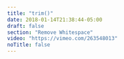 ```yaml
---
title: "trim()"
date: 2018-01-14T21:38:44-05:00
draft: false
section: "Remove Whitespace"
video: "https://vimeo.com/263548013"
noTitle: false
---
```


